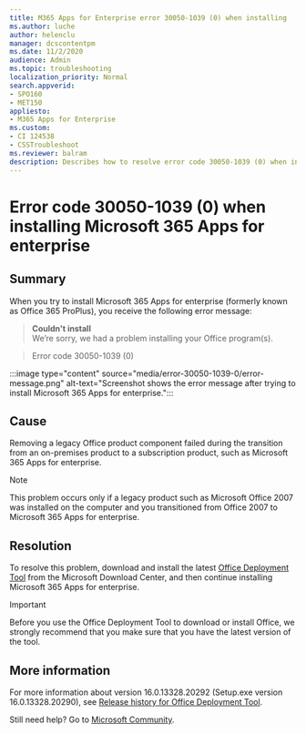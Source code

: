 ```yaml
---
title: M365 Apps for Enterprise error 30050-1039 (0) when installing
ms.author: luche
author: helenclu
manager: dcscontentpm
ms.date: 11/2/2020
audience: Admin
ms.topic: troubleshooting
localization_priority: Normal
search.appverid:
- SPO160
- MET150
appliesto:
- M365 Apps for Enterprise
ms.custom: 
- CI 124538
- CSSTroubleshoot 
ms.reviewer: balram
description: Describes how to resolve error code 30050-1039 (0) when installing Microsoft 365 Apps for enterprise.
---
```


# Error code 30050-1039 (0) when installing Microsoft 365 Apps for enterprise

## Summary 

When you try to install Microsoft 365 Apps for enterprise (formerly known as Office 365 ProPlus), you receive the following error message:

> **Couldn't install**<br />
> We’re sorry, we had a problem installing your Office program(s).

> Error code 30050-1039 (0)

:::image type="content" source="media/error-30050-1039-0/error-message.png" alt-text="Screenshot shows the error message after trying to install Microsoft 365 Apps for enterprise.":::
 
 
## Cause

Removing a legacy Office product component failed during the transition from an on-premises product to a subscription product, such as Microsoft 365 Apps for enterprise.

> [!note]
> This problem occurs only if a legacy product such as Microsoft Office 2007 was installed on the computer and you transitioned from Office 2007 to Microsoft 365 Apps for enterprise. 

## Resolution

To resolve this problem, download and install the latest [Office Deployment Tool](https://www.microsoft.com/download/details.aspx?id=49117) from the Microsoft Download Center, and then continue installing Microsoft 365 Apps for enterprise.

   > [!important]
   > Before you use the Office Deployment Tool to download or install Office, we strongly recommend that you make sure that you have the latest version of the tool.

## More information

For more information about version 16.0.13328.20292 (Setup.exe version 16.0.13328.20290), see [Release history for Office Deployment Tool](/officeupdates/odt-release-history).


Still need help? Go to [Microsoft Community](https://answers.microsoft.com/).
